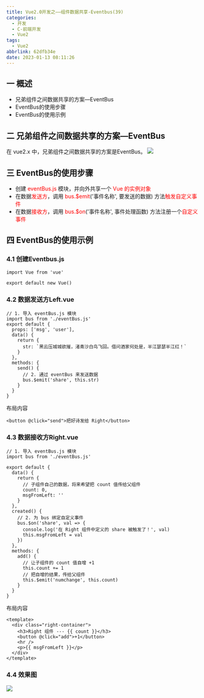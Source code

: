 ```yaml
---
title: Vue2.0开发之——组件数据共享-Eventbus(39)
categories:
  - 开发
  - C-前端开发
  - Vue2
tags:
  - Vue2
abbrlink: 62dfb34e
date: 2023-01-13 08:11:26
---
```

## 一 概述

* 兄弟组件之间数据共享的方案—EventBus
* EventBus的使用步骤
* EventBus的使用示例

<!--more-->

## 二 兄弟组件之间数据共享的方案—EventBus

在 vue2.x 中，兄弟组件之间数据共享的方案是EventBus。
![][1]

## 三 EventBus的使用步骤

*  创建 <font color=red>eventBus.js</font> 模块，并向外共享一个 <font color=red>Vue 的实例对象</font>
* 在数据<font color=red>发送方</font>，调用 <font color=red>bus.$emit</font>('事件名称', 要发送的数据) 方法<font color=red>触发自定义事件</font>
* 在数据<font color=red>接收方</font>，调用 <font color=red>bus.$on</font>('事件名称', 事件处理函数) 方法注册一个<font color=red>自定义事件</font>

## 四 EventBus的使用示例

### 4.1 创建Eventbus.js

```
import Vue from 'vue'

export default new Vue()
```

### 4.2 数据发送方Left.vue

```
// 1. 导入 eventBus.js 模块
import bus from './eventBus.js'
export default {
  props: ['msg', 'user'],
  data() {
    return {
      str: `黑云压城城欲摧，渚青沙白鸟飞回。借问酒家何处是，半江瑟瑟半江红！`
    }
  },
  methods: {
    send() {
      // 2. 通过 eventBus 来发送数据
      bus.$emit('share', this.str)
    }
  }
}
```

布局内容

```
<button @click="send">把好诗发给 Right</button>
```

### 4.3 数据接收方Right.vue

```
// 1. 导入 eventBus.js 模块
import bus from './eventBus.js'

export default {
  data() {
    return {
      // 子组件自己的数据，将来希望把 count 值传给父组件
      count: 0,
      msgFromLeft: ''
    }
  },
  created() {
    // 2. 为 bus 绑定自定义事件
    bus.$on('share', val => {
      console.log('在 Right 组件中定义的 share 被触发了！', val)
      this.msgFromLeft = val
    })
  },
  methods: {
    add() {
      // 让子组件的 count 值自增 +1
      this.count += 1
      // 把自增的结果，传给父组件
      this.$emit('numchange', this.count)
    }
  }
}
```

布局内容

```
<template>
  <div class="right-container">
    <h3>Right 组件 --- {{ count }}</h3>
    <button @click="add">+1</button>
    <hr />
    <p>{{ msgFromLeft }}</p>
  </div>
</template>
```

### 4.4 效果图
![][2]



[1]:https://cdn.jsdelivr.net/gh/PGzxc/CDN/blog-vue/vue02-39-relates-components-eventbus.png
[2]:https://cdn.jsdelivr.net/gh/PGzxc/CDN/blog-vue/vue02-39-relates-eventbus-sample.gif